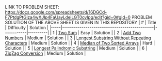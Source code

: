 LINK TO PROBLEM SHEET: https://docs.google.com/spreadsheets/d/16DGCd-F7PtdgPtGiza4wXJIp4FaUayLdeiLGT0ovlpg/edit?gid=0#gid=0
PROBLEM SOLUTION OF THE ABOVE SHEET IS GIVEN IN THIS REPOSITORY
| #   | Title                                         | Difficulty | Solution |
|-----|-----------------------------------------------|------------|----------|
| 1   | [Two Sum](#)                                  | Easy       | Solution |
| 2   | [Add Two Numbers](#)                          | Medium     | Solution |
| 3   | [Longest Substring Without Repeating Characters](#) | Medium | Solution |
| 4   | [Median of Two Sorted Arrays](#)              | Hard       | Solution |
| 5   | [Longest Palindromic Substring](#)            | Medium     | Solution |
| 6   | [ZigZag Conversion](#)                        | Medium     | Solution |
